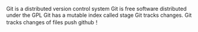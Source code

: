 Git is a distributed version control system
Git is free software distributed under the GPL
Git has a mutable index called stage
Git tracks changes.
Git tracks changes of files
push github！
